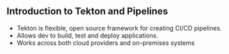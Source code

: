 ## Introduction to Tekton and Pipelines
- Tekton is flexible, open source framework for creating CI/CD pipelines. 
- Allows dev to build, test and deploy applications. 
- Works across both cloud providers and on-premises systems